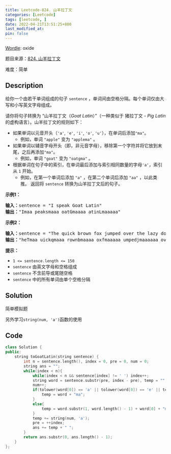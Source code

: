 ```yaml
---
title: Leetcode-824. 山羊拉丁文
categories: [Leetcode]
tags: [leetcode, ]
date: 2022-04-21T13:51:25+800
last_modified_at: 
pin: false
---
```


[Wordle](https://www.nytimes.com/games/wordle/index.html): oxide

题目来源：[824. 山羊拉丁文](https://leetcode-cn.com/problems/goat-latin/)

难度：简单

## Description

给你一个由若干单词组成的句子 `sentence` ，单词间由空格分隔。每个单词仅由大写和小写英文字母组成。

请你将句子转换为 “山羊拉丁文（*Goat Latin*）”（一种类似于 猪拉丁文 - *Pig Latin* 的虚构语言）。山羊拉丁文的规则如下：

- 如果单词以元音开头（`'a'`, `'e'`, `'i'`, `'o'`, `'u'`），在单词后添加`"ma"`。
  - 例如，单词 `"apple"` 变为 `"applema"` 。
- 如果单词以辅音字母开头（即，非元音字母），移除第一个字符并将它放到末尾，之后再添加`"ma"`。
  - 例如，单词 `"goat"` 变为 `"oatgma"` 。
- 根据单词在句子中的索引，在单词最后添加与索引相同数量的字母`'a'`，索引从 `1` 开始。
  - 例如，在第一个单词后添加 `"a"` ，在第二个单词后添加 `"aa"` ，以此类推。
返回将 `sentence` 转换为山羊拉丁文后的句子。


**示例1：**

<pre>
<strong>输入：</strong>sentence = "I speak Goat Latin"
<strong>输出：</strong>"Imaa peaksmaaa oatGmaaaa atinLmaaaaa"
</pre>

**示例2：**

<pre>
<strong>输入：</strong>sentence = "The quick brown fox jumped over the lazy dog"
<strong>输出：</strong>"heTmaa uickqmaaa rownbmaaaa oxfmaaaaa umpedjmaaaaaa overmaaaaaaa hetmaaaaaaaa azylmaaaaaaaaa ogdmaaaaaaaaaa"
</pre>

**提示：**

- `1 <= sentence.length <= 150`
- `sentence` 由英文字母和空格组成
- `sentence` 不含前导或尾随空格
- `sentence` 中的所有单词由单个空格分隔


## Solution

简单模拟题

另外学习`string(num, 'a')`函数的使用


## Code
```c++
class Solution {
public:
    string toGoatLatin(string sentence) {
        int n = sentence.length(), index = 0, pre = 0, num = 0;
        string ans = "";
        while(index < n){
            while(index < n && sentence[index] != ' ') index++;
            string word = sentence.substr(pre, index - pre), temp = "";
            num++;
            if(tolower(word[0]) == 'a' || tolower(word[0]) == 'e' || tolower(word[0]) == 'i' || tolower(word[0]) == 'o' ||tolower(word[0]) == 'u' ){
                temp = word + "ma";
            }
            else{
                temp = word.substr(1, word.length() - 1) + word[0] + "ma";
            }
            temp += string(num, 'a');
            pre = ++index;
            ans += temp + " ";
        }
        return ans.substr(0, ans.length() - 1);
    }
};
```
